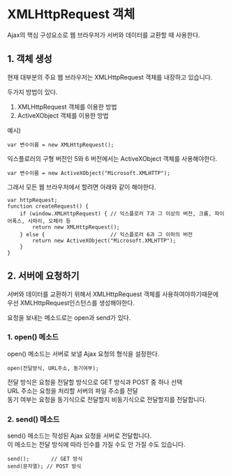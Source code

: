 # XMLHttpRequest 객체

Ajax의 핵심 구성요소로 웹 브라우저가 서버와 데이터를 교환할 때 사용한다.          



## 1. 객체 생성 
현재 대부분의 주요 웹 브라우저는 XMLHttpRequest 객체를 내장하고 있습니다.          




두가지 방법이 있다.        

1. XMLHttpRequest 객체를 이용한 방법
2. ActiveXObject 객체를 이용한 방법

예시)
```
var 변수이름 = new XMLHttpRequest();
```

익스플로러의 구형 버전인 5와 6 버전에서는 ActiveXObject 객체를 사용해야한다. 

```
var 변수이름 = new ActiveXObject("Microsoft.XMLHTTP");
```
그래서 모든 웹 브라우저에서 할려면 아래와 같이 해야한다.  

```
var httpRequest;
function createRequest() {
    if (window.XMLHttpRequest) { // 익스플로러 7과 그 이상의 버전, 크롬, 파이어폭스, 사파리, 오페라 등
        return new XMLHttpRequest();
    } else {                     // 익스플로러 6과 그 이하의 버전
        return new ActiveXObject("Microsoft.XMLHTTP");
    }
}
```


## 2. 서버에 요청하기
서버와 데이터를 교환하기 위해서 XMLHttpRequest 객체를 사용하여야하기때문에       
우선  XMLHttpRequest인스턴스를 생성해야한다.           

요청을 보내는 메소드로는 open과 send가 있다.           

### 1. open() 메소드
open() 메소드는 서버로 보낼 Ajax 요청의 형식을 설정한다.     
```
open(전달방식, URL주소, 동기여부);
```
전달 방식은 요청을 전달할 방식으로 GET 방식과 POST 중 하나 선택          
URL 주소는 요청을 처리할 서버의 파일 주소를 전달              
동기 여부는 요청을 동기식으로 전달할지 비동기식으로 전달할지를 전달합니다.


### 2. send() 메소드
send() 메소드는 작성된 Ajax 요청을 서버로 전달합니다.                 
이 메소드는 전달 방식에 따라 인수를 가질 수도 안 가질 수도 있습니다.             

```
send();       // GET 방식
send(문자열); // POST 방식
```
